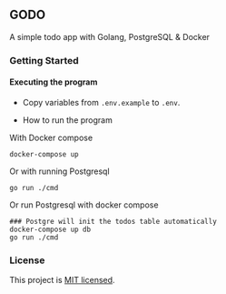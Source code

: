## GODO

A simple todo app with Golang, PostgreSQL & Docker

### Getting Started

#### Executing the program

- Copy variables from `.env.example` to `.env`.

- How to run the program

With Docker compose

```
docker-compose up
```

Or with running Postgresql

```
go run ./cmd
```

Or run Postgresql with docker compose

```
### Postgre will init the todos table automatically
docker-compose up db
go run ./cmd
```

### License

This project is [MIT licensed](http://opensource.org/licenses/MIT).
